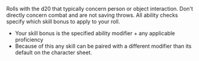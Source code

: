 Rolls with the d20 that typically concern person or object interaction.  Don't directly concern combat and are not saving throws.
All ability checks specify which skill bonus to apply to your roll.
- Your skill bonus is the specified ability modifier + any applicable proficiency
- Because of this any skill can be paired with a different modifier than its default on the character sheet.